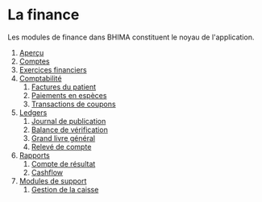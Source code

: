 # La finance

Les modules de finance dans BHIMA constituent le noyau de l'application.

1. [Aperçu](./overview.md)
2. [Comptes](./accounts.md)
3. [Exercices financiers](./fiscal-year.md)
4. [Comptabilité]()
    1. [Factures du patient](./bookkeeping/patient-invoices.md)
    2. [Paiements en espèces](./bookkeeping/cash-payments.md)
    3. [Transactions de coupons](./bookkeeping/vouchers.md)
5. [Ledgers]()
    1. [Journal de publication](./ledgers/posting-journal.md)
    2. [Balance de vérification](./ledgers/trial-balance.md)
    3. [Grand livre général](./ledgers/general-ledger.md)
    4. [Relevé de compte](./ledgers/account-statement.md)
6. [Rapports]()
    1. [Compte de résultat]()
    2. [Cashflow]()
7. [Modules de support]()
    1. [Gestion de la caisse]()